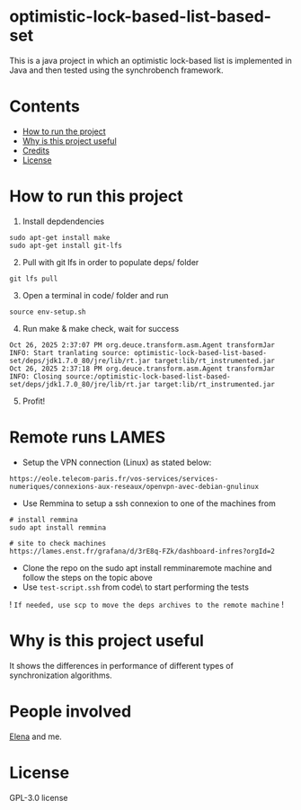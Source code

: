 # optimistic-lock-based-list-based-set
This is a java project in which an optimistic lock-based list is implemented in Java and then tested using the synchrobench framework.

# Contents
- [How to run the project](how-to-run-this-project)
- [Why is this project useful](why-is-this-project-useful)
- [Credits](people-involved)
- [License](license)

# How to run this project
1. Install depdendencies
```
sudo apt-get install make
sudo apt-get install git-lfs
```
2. Pull with git lfs in order to populate deps/ folder
```
git lfs pull
```
3. Open a terminal in code/ folder and run
```
source env-setup.sh
```
4. Run make & make check, wait for success
```
Oct 26, 2025 2:37:07 PM org.deuce.transform.asm.Agent transformJar
INFO: Start tranlating source: optimistic-lock-based-list-based-set/deps/jdk1.7.0_80/jre/lib/rt.jar target:lib/rt_instrumented.jar
Oct 26, 2025 2:37:18 PM org.deuce.transform.asm.Agent transformJar
INFO: Closing source:/optimistic-lock-based-list-based-set/deps/jdk1.7.0_80/jre/lib/rt.jar target:lib/rt_instrumented.jar
```
5. Profit!

# Remote runs LAMES
- Setup the VPN connection (Linux) as stated below:
```
https://eole.telecom-paris.fr/vos-services/services-numeriques/connexions-aux-reseaux/openvpn-avec-debian-gnulinux
```
- Use Remmina to setup a ssh connexion to one of the machines from
```
# install remmina
sudo apt install remmina

# site to check machines
https://lames.enst.fr/grafana/d/3rE8q-FZk/dashboard-infres?orgId=2
```
- Clone the repo on the sudo apt install remminaremote machine and follow the steps on the topic above
- Use ```test-script.ssh``` from code\ to start performing the tests

! ```If needed, use scp to move the deps archives to the remote machine``` !

# Why is this project useful
It shows the differences in performance of different types of synchronization algorithms.

# People involved
[Elena](https://github.com/lena0097) and me.

# License
GPL-3.0 license

